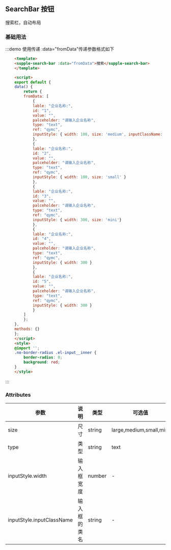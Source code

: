 ## SearchBar 按钮
搜索栏，自动布局

### 基础用法

:::demo 使用传递 :data="fromData"传递参数格式如下

```html
    <template>
    <supple-search-bar :data="fromData">搜索</supple-search-bar>
    </template>

    <script>
    export default {
    data() {
        return {
        fromData: [
            {
            lable: "企业名称:",
            id: "1",
            value: "",
            palceholder: "请输入企业名称",
            type: "text",
            ref: "qymc",
            inputStyle: { width: 100, size: 'medium', inputClassName: 'no-border-radius' }
            },
            {
            lable: "企业名称:",
            id: "2",
            value: "",
            palceholder: "请输入企业名称",
            type: "text",
            ref: "qymc",
            inputStyle: { width: 100, size: 'small' }
            },
            {
            lable: "企业名称:",
            id: "3",
            value: "",
            palceholder: "请输入企业名称",
            type: "text",
            ref: "qymc",
            inputStyle: { width: 300, size: 'mini'}
            },
            {
            lable: "企业名称:",
            id: "4",
            value: "",
            palceholder: "请输入企业名称",
            type: "text",
            ref: "qymc",
            inputStyle: { width: 300 }
            },
            {
            lable: "企业名称:",
            id: "5",
            value: "",
            palceholder: "请输入企业名称",
            type: "text",
            ref: "qymc",
            inputStyle: { width: 300 }
            }
        ]
        };
    },
    methods: {}
    };
    </script>
    <style>
    @import '';
    .no-border-radius .el-input__inner {
        border-radius: 0;
        background: red;
    }
    </style>
```
:::

### Attributes
| 参数      | 说明    | 类型      | 可选值       | 默认值   |
|---------- |-------- |---------- |-------------  |-------- |
| size     | 尺寸   | string  |   large,medium,small,mini            |    large    |
| type     | 类型   | string    |   text |     —    |
| inputStyle.width     | 输入框宽度   | number    | - | -   |
| inputStyle.inputClassName     | 输入框的类名   | string    | - | -  |


